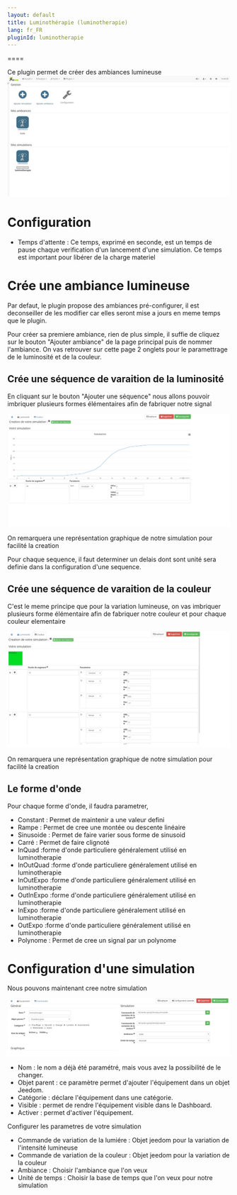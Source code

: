 ```yaml
---
layout: default
title: Luminothérapie (luminotherapie)
lang: fr_FR
pluginId: luminotherapie
---
```


====

Ce plugin permet de créer des ambiances lumineuse
![introduction01](../images/luminotherapie_screenshot_Configuration.jpg)

Configuration
====

* Temps d'attente : Ce temps, exprimé en seconde, est un temps de pause chaque verification d'un lancement d'une simulation. Ce temps est important pour libérer de la charge materiel

Crée une ambiance lumineuse
====

Par defaut, le plugin propose des ambiances pré-configurer, il est deconseiller de les modifier car elles seront mise a jours en meme temps que le plugin.

Pour créer sa premiere ambiance, rien de plus simple, il suffie de cliquez sur le bouton "Ajouter ambiance" de la page principal puis de nommer l'ambiance.
On vas retrouver sur cette page 2 onglets pour le paramettrage de le luminosité et de la couleur.

Crée une séquence de varaition de la luminosité
----

En cliquant sur le bouton "Ajouter une séquence" nous allons pouvoir imbriquer plusieurs formes élémentaires afin de fabriquer notre signal
			
![introduction02](../images/luminotherapie_screenshot_ConfigurationAmbianceLum.jpg)

On remarquera une représentation graphique de notre simulation pour facilité la creation

Pour chaque sequence, il faut determiner un delais dont sont unité sera definie dans la configuration d'une sequence.


Crée une séquence de varaition de la couleur
-----

C'est le meme principe que pour la variation lumineuse, on vas imbriquer plusieurs forme élémentaire afin de fabriquer notre couleur et pour chaque couleur elementaire

![introduction03](../images/luminotherapie_screenshot_ConfigurationAmbianceCouleur.jpg)

On remarquera une représentation graphique de notre simulation pour facilité la creation

Le forme d'onde
-----

Pour chaque forme d'onde, il faudra parametrer, 
* Constant : Permet de maintenir a une valeur defini
* Rampe : Permet de cree une montée ou descente linéaire
* Sinusoide : Permet de faire varier sous forme de sinusoid
* Carré : Permet de faire clignoté
* InQuad :forme d'onde particuliere généralement utilisé en luminotherapie
* InOutQuad :forme d'onde particuliere généralement utilisé en luminotherapie
* InOutExpo :forme d'onde particuliere généralement utilisé en luminotherapie
* OutInExpo :forme d'onde particuliere généralement utilisé en luminotherapie
* InExpo :forme d'onde particuliere généralement utilisé en luminotherapie
* OutExpo :forme d'onde particuliere généralement utilisé en luminotherapie
* Polynome : Permet de cree un signal par un polynome

Configuration d'une simulation
====

Nous pouvons maintenant cree notre simulation 
		
![introduction04](../images/ConfigurationGeneral.jpg)

* Nom  : le nom a déjà été paramétré, mais vous avez la possibilité de le changer.		
* Objet parent : ce paramètre permet d'ajouter l'équipement dans un objet Jeedom.		
* Catégorie : déclare l'équipement dans une catégorie.		
* Visible : permet de rendre l'équipement visible dans le Dashboard.		
* Activer : permet d'activer l'équipement.		

Configurer les parametres de votre simulation
* Commande de variation de la lumiére : Objet jeedom pour la variation de l'intensité lumineuse
* Commande de variation de la couleur : Objet jeedom pour la variation de la couleur
* Ambiance : Choisir l'ambiance que l'on veux
* Unité de temps : Choisir la base de temps que l'on veux pour notre simulation
